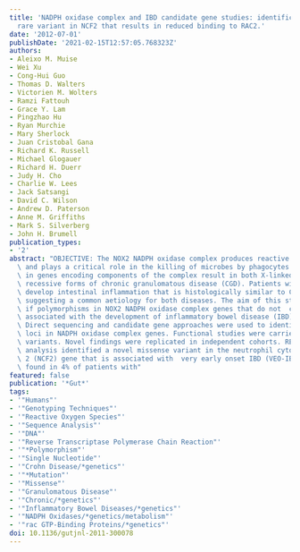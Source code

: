 ```yaml
---
title: 'NADPH oxidase complex and IBD candidate gene studies: identification of a
  rare variant in NCF2 that results in reduced binding to RAC2.'
date: '2012-07-01'
publishDate: '2021-02-15T12:57:05.768323Z'
authors:
- Aleixo M. Muise
- Wei Xu
- Cong-Hui Guo
- Thomas D. Walters
- Victorien M. Wolters
- Ramzi Fattouh
- Grace Y. Lam
- Pingzhao Hu
- Ryan Murchie
- Mary Sherlock
- Juan Cristobal Gana
- Richard K. Russell
- Michael Glogauer
- Richard H. Duerr
- Judy H. Cho
- Charlie W. Lees
- Jack Satsangi
- David C. Wilson
- Andrew D. Paterson
- Anne M. Griffiths
- Mark S. Silverberg
- John H. Brumell
publication_types:
- '2'
abstract: "OBJECTIVE: The NOX2 NADPH oxidase complex produces reactive oxygen species\
  \ and plays a critical role in the killing of microbes by phagocytes. Genetic mutations\
  \ in genes encoding components of the complex result in both X-linked and autosomal\
  \ recessive forms of chronic granulomatous disease (CGD). Patients with CGD often\
  \ develop intestinal inflammation that is histologically similar to Crohn's colitis,\
  \ suggesting a common aetiology for both diseases. The aim of this study is to determine\
  \ if polymorphisms in NOX2 NADPH oxidase complex genes that do not  cause CGD are\
  \ associated with the development of inflammatory bowel disease (IBD). METHODS:\
  \ Direct sequencing and candidate gene approaches were used to identify susceptibility\
  \ loci in NADPH oxidase complex genes. Functional studies were carried out on identified\
  \ variants. Novel findings were replicated in independent cohorts. RESULTS: Sequence\
  \ analysis identified a novel missense variant in the neutrophil cytosolic factor\
  \ 2 (NCF2) gene that is associated with  very early onset IBD (VEO-IBD) and subsequently\
  \ found in 4% of patients with"
featured: false
publication: '*Gut*'
tags:
- '"Humans"'
- '"Genotyping Techniques"'
- '"Reactive Oxygen Species"'
- '"Sequence Analysis"'
- '"DNA"'
- '"Reverse Transcriptase Polymerase Chain Reaction"'
- '"*Polymorphism"'
- '"Single Nucleotide"'
- '"Crohn Disease/*genetics"'
- '"*Mutation"'
- '"Missense"'
- '"Granulomatous Disease"'
- '"Chronic/*genetics"'
- '"Inflammatory Bowel Diseases/*genetics"'
- '"NADPH Oxidases/*genetics/metabolism"'
- '"rac GTP-Binding Proteins/*genetics"'
doi: 10.1136/gutjnl-2011-300078
---
```


